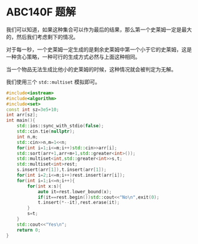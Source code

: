# ABC140F 题解

我们可以知道，如果这种集合可以作为最后的结果，那么第一个史莱姆一定是最大的，然后我们考虑剩下的情况。

对于每一秒，一个史莱姆一定生成的是剩余史莱姆中第一个小于它的史莱姆，这是一种贪心策略，一种可行的生成方式必然与上面这种相同。

当一个物品无法生成比他小的史莱姆的时候，这种情况就会被判定为无解。

我们使用三个 `std::multiset` 模拟即可。

```cpp
#include<iostream>
#include<algorithm>
#include<set>
const int sz=3e5+10;
int arr[sz];
int main(){
    std::ios::sync_with_stdio(false);
    std::cin.tie(nullptr);
    int n,m;
    std::cin>>n,m=1<<n;
    for(int i=1;i<=m;i++)std::cin>>arr[i];
    std::sort(arr+1,arr+m+1,std::greater<int>());
    std::multiset<int,std::greater<int>>s,t;
    std::multiset<int>rest;
    s.insert(arr[1]),t.insert(arr[1]);
    for(int i=2;i<=m;i++)rest.insert(arr[i]);
    for(int i=1;i<=n;i++){
        for(int x:s){
            auto it=rest.lower_bound(x);
            if(it==rest.begin())std::cout<<"No\n",exit(0);
            t.insert(*--it),rest.erase(it);
        }
        s=t;
    }
    std::cout<<"Yes\n";
    return 0;
}
```
